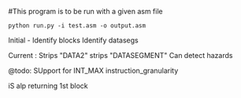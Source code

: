 #This program is to be run with a given asm file
    
```
python run.py -i test.asm -o output.asm
```

Initial -
    Identify blocks
    Identify datasegs
    
Current :
    Strips "DATA2" strips "DATASEGMENT"
    Can detect hazards
   
@todo:
    SUpport for INT_MAX instruction_granularity
    
iS alp returning 1st block